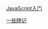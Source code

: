 [JavaScript入门](https://xugy0926.github.io/getting-started-with-javascript/)

[一些随记](https://github.com/xugy0926/some_topic)
